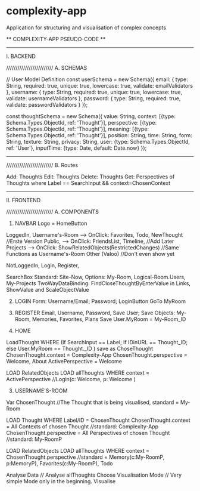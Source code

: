 # complexity-app
Application for structuring and visualisation of complex concepts


** COMPLEXITY-APP PSEUDO-CODE **
________________________________________________________________________________________________________________________________________
I. BACKEND


///////////////////////// A. SCHEMAS 

// User Model Definition
const userSchema = new Schema({
  email: { type: String, required: true, unique: true, lowercase: true, validate: emailValidators },
  username: { type: String, required: true, unique: true, lowercase: true, validate: usernameValidators },
  password: { type: String, required: true, validate: passwordValidators }
});

const thoughtSchema = new Schema({
    value: String,
    context: [{type: Schema.Types.ObjectId, ref: 'Thought'}],
    perspective: [{type: Schema.Types.ObjectId, ref: 'Thought'}],
    meaning: [{type: Schema.Types.ObjectId, ref: 'Thought'}],
    position: String,
    time: String,
    form: String,
    texture: String,
    privacy: String,
    user: {type: Schema.Types.ObjectId, ref: 'User'},
    inputTime: {type: Date, default: Date.now}
});


-----------------------------------------------------------------------------------------------------------------------------------------

///////////////////////// B. Routes

Add: Thoughts
Edit: Thoughts
Delete: Thoughts
Get: Perspectives of Thoughts where Label == SearchInput && context=ChosenContext

_________________________________________________________________________________________________________________________________________
II. FRONTEND


///////////////////////// A. COMPONENTS
1. NAVBAR
Logo = HomeButton

LoggedIn,
  Username's-Room --> OnClick:  Favorites, Todo, NewThought		//Erste Version
  Public, --> OnClick: FriendsList, Timeline,  			//Add Later
  Projects --> OnClick: ShowRelatedObjects(RestrictedChanges)		//Same Functions as Username's-Room
  Other (Valoo)								//Don't even show yet

NotLoggedIn, 
  Login,
  Register,

SearchBox
  Standard: Site-Now, Options: My-Room, Logical-Room.Users, My-Projects
  TwoWayDataBinding: FindCloseThoughtByEnterValue in Links, ShowValue and ScaleObjectValue



2. LOGIN
Form: Username/Email; Password; LoginButton
GoTo MyRoom


2. REGISTER
Email, Username, Password,
Save User; 
Save Objects: My-Room, Memories, Favorites, Plans
Save User.MyRoom = My-Room_ID


2. HOME

LoadThought WHERE (If SearchInput == Label; If IDinURL == Thought_ID; else User.MyRoom == Thought._ID ) save as ChoseThought
  ChosenThought.context = Complexity-App
  ChosenThought.perspective = Welcome, About
  ActivePerspective = Welcome

LOAD RelatedObjects
    LOAD allThoughts WHERE context = ActivePerspective //Login(c: Welcome, p: Welcome )


3. USERNAME'S-ROOM

Var ChosenThought 					//The Thought that is being visualised, standard = My-Room

LOAD Thought WHERE Label/ID = ChosenThought
  ChosenThought.context = All Contexts of chosen Thought					//standard: Complexity-App
  ChosenThought.perspective = All Perspectives of chosen Thought  //standard: My-RoomP

LOAD RelatedObjects
    LOAD allThoughts WHERE context = ChosenThought.perspective //standard = Memory(c:My-RoomP, p:MemoryP), Favorites(c:My-RoomP), Todo

Analyse Data 				        // Analyse allThoughts
Choose Visualisation Mode   // Very simple Mode only in the beginning.
Visualise                   
